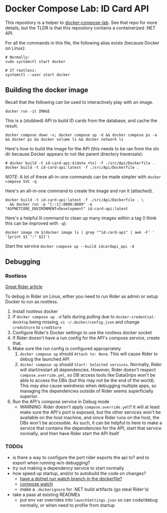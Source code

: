 # Docker Compose Lab: ID Card API

This repository is a helper to [docker-compose-lab](https://github.com/sawyerwatts/docker-compose-lab). See that repo
for more details, but the TLDR is that this repository contains a containerized .NET API.

For all the commands in this file, the following alias exists (because Docker on Linux):

```shell
# Normally:
sudo systemctl start docker

# If rootless:
systemctl --user start docker
```

## Building the docker image

Recall that the following can be used to interactively play with an image.

```shell
docker run -it IMAGE
```

This is a (stubbed) API to build ID cards from the database, and cache the result.

```shell
docker compose down -v; docker compose up -d && docker compose ps -a && docker ps && docker volume ls && docker network ls
```

Here's how to build the image for the API (this needs to be ran from the sln dir because Docker
appears to not like parent directory traversals):

```shell
# docker build -t id-card-api:$(date +%s) -f ./src/Api/Dockerfile .
docker build -t id-card-api:latest -f ./src/Api/Dockerfile .
```

*NOTE*: A lot of these all-in-one commands can be made simpler with `docker compose SVC -q`

Here's an all-in-one command to create the image and run it (attached).

```shell
docker build -t id-card-api:latest -f ./src/Api/Dockerfile . \
  && docker run -p "[::1]:8080:8080" -e "ASPNETCORE_ENVIRONMENT=Development" id-card-api:latest
```

Here's a helpful lil command to clean up many images within a tag (I think this can be improved with `-q`):

```shell
docker image rm $(docker image ls | grep "^id-card-api" | awk -F' ' '{print $1 ":" $2}')
```

Start the service `docker compose up --build idcardapi_api -d`

## Debugging

### Rootless

[Great Rider article](https://blog.jetbrains.com/dotnet/2023/08/16/debugging-docker-and-docker-compose-solutions-with-jetbrains-rider/)

To debug in Rider on Linux, either you need to run Rider as admin or setup Docker to run as rootless.

1. Install rootless docker
2. If `docker compose up -d` fails during pulling due to `docker-credential-desktop` being missing,
   `vi ~/.docker/config.json` and change `credsStore` to `credStore`
3. Configure Rider's Docker settings to use the rootless docker socket
4. If Rider doesn't have a run config for the API's compose service, create that.
5. Make sure the run config is configured appropriately
   1. `docker compose up` should `Attach to: None`. This will cause Rider to debug the launched API
   2. `docker compose up` should `Start: Selected services`. Normally, Rider will start/restart all
   dependencies. However, Rider doesn't respect `compose.override.yml`, so DB access tools like
   DataGrips won't be able to access the DBs (but this may not be the end of the world). This may
   also cause weirdness when debugging multiple apps, so managing the dependencies outside of Rider
   seems superficially superior.
6. Run the API's compose service in Debug mode
    - WARNING: Rider doesn't apply `compose.override.yml`!! It will at least make sure the API's
      port is exposed, but the other services won't be available on the host machine, and since
      Rider runs on the host, the DBs won't be accessible. As such, it can be helpful to here to
      make a service that contains the dependencies for the API, start that service normally, and
      then have Rider start the API itself

### TODOs

- is there a way to configure the port rider exports the api to? and to export when running w/o
  debugging?
- try out making a dependency service to start normally
- how speed up startup, and/or to autobuild the code on changes?
    - [have a dotnet run watch branch in the dockerfile?](https://learn.microsoft.com/en-us/aspnet/core/tutorials/dotnet-watch?view=aspnetcore-9.0#run-net-cli-commands-using-dotnet-watch)
    - [compose watch](https://docs.docker.com/compose/how-tos/file-watch/#compose-watch-versus-bind-mounts)
    - make a `.dockerignore` for .NET build artifacts (go steal Rider's)
- take a pass at existing READMEs
    - put env var overrides into `launchSettings.json` so can code/debug normally, or when need to
      profile from startup
